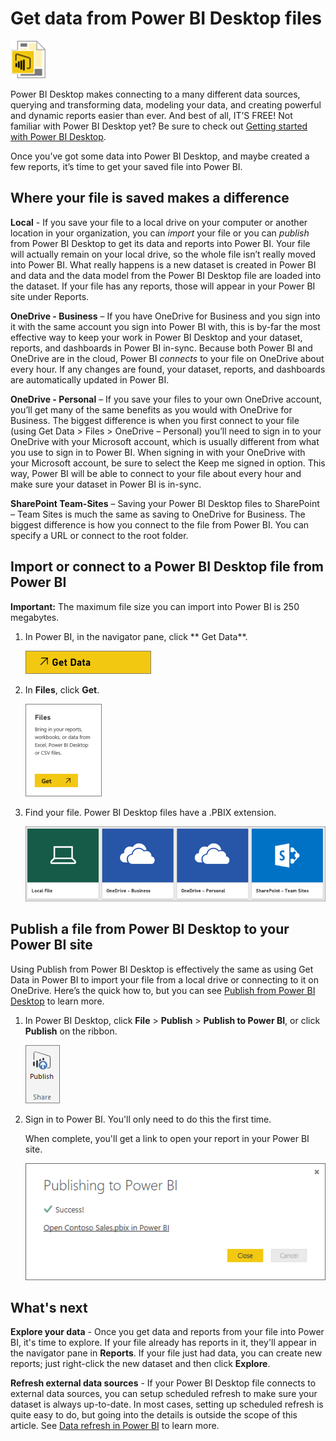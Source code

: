 <properties
   pageTitle="Get data from Power BI Desktop files"
   description="Learn how to get data and reports from Power BI Desktkop into Power BI"
   services="powerbi"
   documentationCenter=""
   authors="Minewiskan"
   manager="mblythe"
   editor=""
   tags=""
   qualityFocus="monitoring"
   qualityDate="03/30/2016"/>

<tags
   ms.service="powerbi"
   ms.devlang="NA"
   ms.topic="article"
   ms.tgt_pltfrm="NA"
   ms.workload="powerbi"
   ms.date="03/30/2016"
   ms.author="owend"/>

# Get data from Power BI Desktop files
![](media/powerbi-service-powerbi-desktop-files/pbid_file_icon.png)

Power BI Desktop makes connecting to a many different data sources, querying and transforming data, modeling your data, and creating powerful and dynamic reports easier than ever. And best of all, IT’S FREE! Not familiar with Power BI Desktop yet? Be sure to check out [Getting started with Power BI Desktop](articles/powerbi-desktop-getting-started.md).

Once you’ve got some data into Power BI Desktop, and maybe created a few reports, it’s time to get your saved file into Power BI.

## Where your file is saved makes a difference

**Local** - If you save your file to a local drive on your computer or another location in your organization, you can *import* your file or you can *publish* from Power BI Desktop to get its data and reports into Power BI. Your file will actually remain on your local drive, so the whole file isn’t really moved into Power BI. What really happens is a new dataset is created in Power BI and data and the data model from the Power BI Desktop file are loaded into the dataset. If your file has any reports, those will appear in your Power BI site under Reports.

**OneDrive - Business** – If you have OneDrive for Business and you sign into it with the same account you sign into Power BI with, this is by-far the most effective way to keep your work in Power BI Desktop and your dataset, reports, and dashboards in Power BI in-sync. Because both Power BI and OneDrive are in the cloud, Power BI *connects* to your file on OneDrive about every hour. If any changes are found, your dataset, reports, and dashboards are automatically updated in Power BI.

**OneDrive - Personal** – If you save your files to your own OneDrive account, you’ll get many of the same benefits as you would with OneDrive for Business. The biggest difference is when you first connect to your file (using Get Data > Files > OneDrive – Personal) you’ll need to sign in to your OneDrive with your Microsoft account, which is usually different from what you use to sign in to Power BI. When signing in with your OneDrive with your Microsoft account, be sure to select the Keep me signed in option. This way, Power BI will be able to connect to your file about every hour and make sure your dataset in Power BI is in-sync.

**SharePoint Team-Sites** – Saving your Power BI Desktop files to SharePoint – Team Sites is much the same as saving to OneDrive for Business. The biggest difference is how you connect to the file from Power BI. You can specify a URL or connect to the root folder.

## Import or connect to a Power BI Desktop file from Power BI
**Important:** The maximum file size you can import into Power BI is 250 megabytes.

1.  In Power BI, in the navigator pane, click ** Get Data**.

    ![](media/powerbi-service-powerbi-desktop-files/pbid_get_data_button.png)

2.  In **Files**, click **Get**.

    ![](media/powerbi-service-powerbi-desktop-files/pbid_files_get.png)

3.	Find your file. Power BI Desktop files have a .PBIX extension.

    ![](media/powerbi-service-powerbi-desktop-files/pbid_find_your_file.png)

## Publish a file from Power BI Desktop to your Power BI site

Using Publish from Power BI Desktop is effectively the same as using Get Data in Power BI to import your file from a local drive or connecting to it on OneDrive.  Here’s the quick how to, but you can see [Publish from Power BI Desktop](articles/powerbi-desktop-upload-desktop-files.md) to learn more.

1.	In Power BI Desktop, click **File** > **Publish** > **Publish to Power BI**, or click **Publish** on the ribbon.

    ![](media/powerbi-service-powerbi-desktop-files/pbid_publish.png)

2.	Sign in to Power BI. You'll only need to do this the first time.

    When complete, you'll get a link to open your report in your Power BI site.

    ![](media/powerbi-service-powerbi-desktop-files/pbid_publishing.png)

## What's next

**Explore your data** - Once you get data and reports from your file into Power BI, it's time to explore. If your file already has reports in it, they'll appear in the navigator pane in **Reports**. If your file just had data, you can create new reports; just right-click the new dataset and then click **Explore**.

**Refresh external data sources** - If your Power BI Desktop file connects to external data sources, you can setup scheduled refresh to make sure your dataset is always up-to-date. In most cases, setting up scheduled refresh is quite easy to do, but going into the details is outside the scope of this article. See [Data refresh in Power BI](articles/powerbi-refresh-data.md) to learn more.
